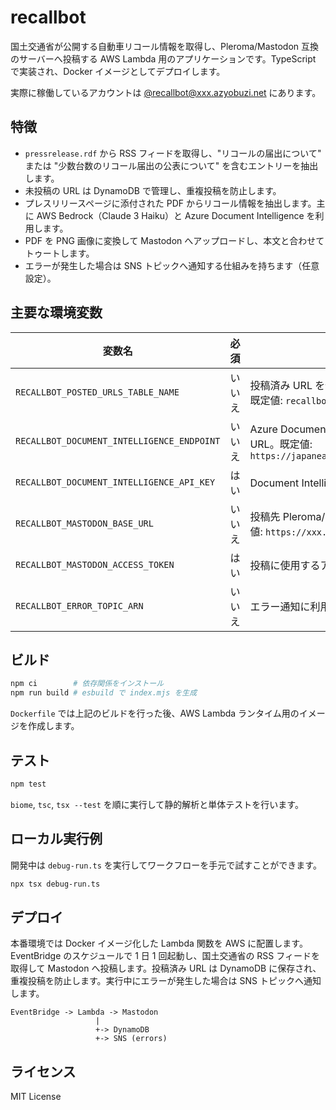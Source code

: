 # recallbot

国土交通省が公開する自動車リコール情報を取得し、Pleroma/Mastodon 互換のサーバーへ投稿する AWS Lambda 用のアプリケーションです。TypeScript で実装され、Docker イメージとしてデプロイします。

実際に稼働しているアカウントは [@recallbot@xxx.azyobuzi.net](https://xxx.azyobuzi.net/recallbot) にあります。

## 特徴

- `pressrelease.rdf` から RSS フィードを取得し、"リコールの届出について" または "少数台数のリコール届出の公表について" を含むエントリーを抽出します。
- 未投稿の URL は DynamoDB で管理し、重複投稿を防止します。
- プレスリリースページに添付された PDF からリコール情報を抽出します。主に AWS Bedrock（Claude 3 Haiku）と Azure Document Intelligence を利用します。
- PDF を PNG 画像に変換して Mastodon へアップロードし、本文と合わせてトゥートします。
- エラーが発生した場合は SNS トピックへ通知する仕組みを持ちます（任意設定）。

## 主要な環境変数

| 変数名 | 必須 | 説明 |
| --- | --- | --- |
| `RECALLBOT_POSTED_URLS_TABLE_NAME` | いいえ | 投稿済み URL を保存する DynamoDB テーブル名。既定値: `recallbot_dev_posted_urls` |
| `RECALLBOT_DOCUMENT_INTELLIGENCE_ENDPOINT` | いいえ | Azure Document Intelligence のエンドポイント URL。既定値: `https://japaneast.api.cognitive.microsoft.com/` |
| `RECALLBOT_DOCUMENT_INTELLIGENCE_API_KEY` | はい | Document Intelligence の API キー |
| `RECALLBOT_MASTODON_BASE_URL` | いいえ | 投稿先 Pleroma/Mastodon サーバーの URL。既定値: `https://xxx.azyobuzi.net/` |
| `RECALLBOT_MASTODON_ACCESS_TOKEN` | はい | 投稿に使用するアクセストークン |
| `RECALLBOT_ERROR_TOPIC_ARN` | いいえ | エラー通知に利用する SNS トピック ARN |

## ビルド

```bash
npm ci        # 依存関係をインストール
npm run build # esbuild で index.mjs を生成
```

`Dockerfile` では上記のビルドを行った後、AWS Lambda ランタイム用のイメージを作成します。

## テスト

```bash
npm test
```

`biome`, `tsc`, `tsx --test` を順に実行して静的解析と単体テストを行います。

## ローカル実行例

開発中は `debug-run.ts` を実行してワークフローを手元で試すことができます。

```bash
npx tsx debug-run.ts
```

## デプロイ

本番環境では Docker イメージ化した Lambda 関数を AWS に配置します。EventBridge のスケジュールで 1 日 1 回起動し、国土交通省の RSS フィードを取得して Mastodon へ投稿します。投稿済み URL は DynamoDB に保存され、重複投稿を防止します。実行中にエラーが発生した場合は SNS トピックへ通知します。

```
EventBridge -> Lambda -> Mastodon
                   |
                   +-> DynamoDB
                   +-> SNS (errors)
```

## ライセンス

MIT License
